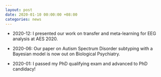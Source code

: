 ```yaml
---
layout: post
date: 2020-01-10 00:00:00 +08:00
categories: news
---
```

* 2020-12: I presented our work on transfer and meta-learning for EEG analysis at AES 2020.

* 2020-06: Our paper on Autism Spectrum Disorder subtyping with a Bayesian model is now out on Biological Psychiatry.

* 2020-01: I passed my PhD qualifying exam and advanced to PhD candidacy!
